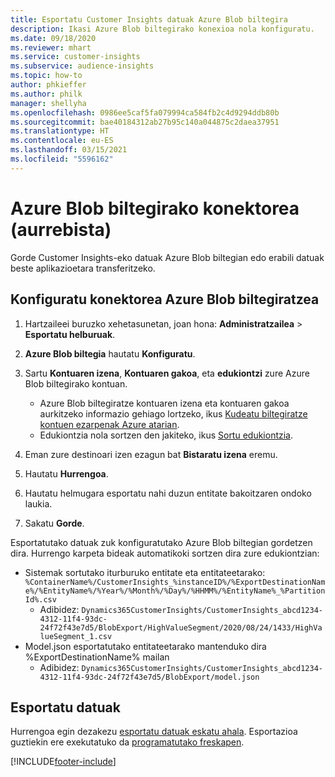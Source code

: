 ```yaml
---
title: Esportatu Customer Insights datuak Azure Blob biltegira
description: Ikasi Azure Blob biltegirako konexioa nola konfiguratu.
ms.date: 09/18/2020
ms.reviewer: mhart
ms.service: customer-insights
ms.subservice: audience-insights
ms.topic: how-to
author: phkieffer
ms.author: philk
manager: shellyha
ms.openlocfilehash: 0986ee5caf5fa079994ca584fb2c4d9294ddb80b
ms.sourcegitcommit: bae40184312ab27b95c140a044875c2daea37951
ms.translationtype: HT
ms.contentlocale: eu-ES
ms.lasthandoff: 03/15/2021
ms.locfileid: "5596162"
---
```

# <a name="connector-for-azure-blob-storage-preview"></a>Azure Blob biltegirako konektorea (aurrebista)

Gorde Customer Insights-eko datuak Azure Blob biltegian edo erabili datuak beste aplikazioetara transferitzeko.

## <a name="configure-the-connector-for-azure-blob-storage"></a>Konfiguratu konektorea Azure Blob biltegiratzea

1. Hartzaileei buruzko xehetasunetan, joan hona: **Administratzailea** > **Esportatu helburuak**.

1. **Azure Blob biltegia** hautatu **Konfiguratu**.

1. Sartu **Kontuaren izena**, **Kontuaren gakoa**, eta **edukiontzi** zure Azure Blob biltegirako kontuan.
    - Azure Blob biltegiratze kontuaren izena eta kontuaren gakoa aurkitzeko informazio gehiago lortzeko, ikus [Kudeatu biltegiratze kontuen ezarpenak Azure atarian](/azure/storage/common/storage-account-manage).
    - Edukiontzia nola sortzen den jakiteko, ikus [Sortu edukiontzia](/azure/storage/blobs/storage-quickstart-blobs-portal#create-a-container).

1. Eman zure destinoari izen ezagun bat **Bistaratu izena** eremu.

1. Hautatu **Hurrengoa**.

1. Hautatu helmugara esportatu nahi duzun entitate bakoitzaren ondoko laukia.

1. Sakatu **Gorde**.

Esportatutako datuak zuk konfiguratutako Azure Blob biltegian gordetzen dira. Hurrengo karpeta bideak automatikoki sortzen dira zure edukiontzian:

- Sistemak sortutako iturburuko entitate eta entitateetarako: `%ContainerName%/CustomerInsights_%instanceID%/%ExportDestinationName%/%EntityName%/%Year%/%Month%/%Day%/%HHMM%/%EntityName%_%PartitionId%.csv`
  - Adibidez: `Dynamics365CustomerInsights/CustomerInsights_abcd1234-4312-11f4-93dc-24f72f43e7d5/BlobExport/HighValueSegment/2020/08/24/1433/HighValueSegment_1.csv`
- Model.json esportatutako entitateetarako mantenduko dira %ExportDestinationName% mailan
  - Adibidez: `Dynamics365CustomerInsights/CustomerInsights_abcd1234-4312-11f4-93dc-24f72f43e7d5/BlobExport/model.json`

## <a name="export-the-data"></a>Esportatu datuak

Hurrengoa egin dezakezu [esportatu datuak eskatu ahala](export-destinations.md#export-data-on-demand). Esportazioa guztiekin ere exekutatuko da [programatutako freskapen](system.md#schedule-tab).


[!INCLUDE[footer-include](../includes/footer-banner.md)]
